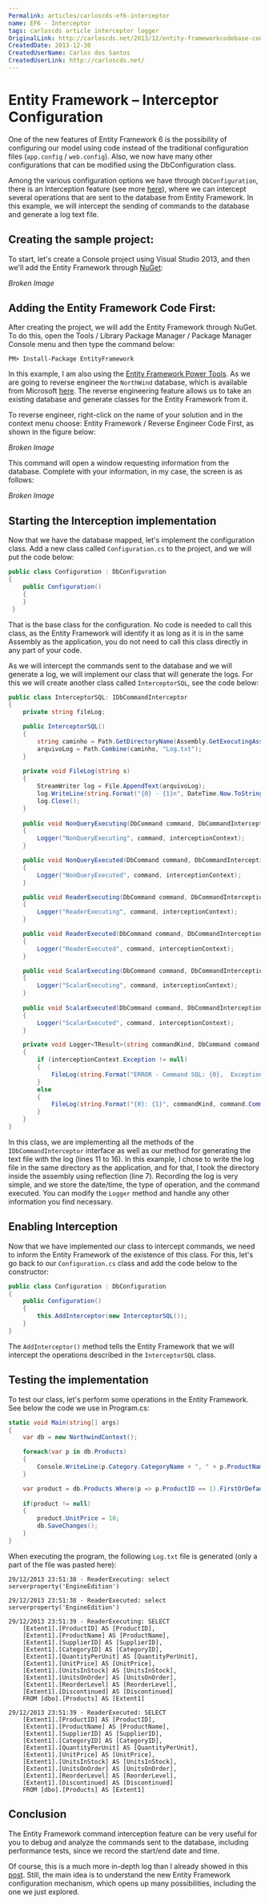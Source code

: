 ```yaml
---
Permalink: articles/carloscds-ef6-interceptor
name: EF6 - Interceptor
tags: carloscds article interceptor logger
OriginalLink: http://carloscds.net/2013/12/entity-frameworkcodebase-configuration-interception/
CreatedDate: 2013-12-30
CreatedUserName: Carlos dos Santos
CreatedUserLink: http://carloscds.net/
---
```


# Entity Framework – Interceptor Configuration

One of the new features of Entity Framework 6 is the possibility of configuring our model using code instead of the traditional configuration files (`app.config` / `web.config`). Also, we now have many other configurations that can be modified using the DbConfiguration class.

Among the various configuration options we have through `DbConfiguration`, there is an Interception feature (see more [here](https://docs.microsoft.com/en-us/ef/ef6/fundamentals/logging-and-interception)), where we can intercept several operations that are sent to the database from Entity Framework. In this example, we will intercept the sending of commands to the database and generate a log text file.

## Creating the sample project:

To start, let's create a Console project using Visual Studio 2013, and then we'll add the Entity Framework through [NuGet](https://www.nuget.org/):

_Broken Image_

## Adding the Entity Framework Code First:

After creating the project, we will add the Entity Framework through NuGet. To do this, open the Tools / Library Package Manager / Package Manager Console menu and then type the command below:

```package-manager
PM> Install-Package EntityFramework
```

In this example, I am also using the [Entity Framework Power Tools](https://marketplace.visualstudio.com/items?itemName=EntityFrameworkTeam.EntityFrameworkPowerToolsBeta4).  As we are going to reverse engineer the `NorthWind` database, which is available from Microsoft [here](https://github.com/Microsoft/sql-server-samples/tree/master/samples/databases/northwind-pubs). The reverse engineering feature allows us to take an existing database and generate classes for the Entity Framework from it.

To reverse engineer, right-click on the name of your solution and in the context menu choose: Entity Framework / Reverse Engineer Code First, as shown in the figure below:

_Broken Image_

This command will open a window requesting information from the database. Complete with your information, in my case, the screen is as follows:

_Broken Image_

## Starting the Interception implementation

Now that we have the database mapped, let's implement the configuration class. Add a new class called `Configuration.cs` to the project, and we will put the code below:

```csharp
public class Configuration : DbConfiguration
{
    public Configuration()
    {            
    }
 }
```

That is the base class for the configuration. No code is needed to call this class, as the Entity Framework will identify it as long as it is in the same Assembly as the application, you do not need to call this class directly in any part of your code.

As we will intercept the commands sent to the database and we will generate a log, we will implement our class that will generate the logs. For this we will create another class called `InterceptorSQL`, see the code below:

```csharp
public class InterceptorSQL: IDbCommandInterceptor
{
    private string fileLog;

    public InterceptorSQL()
    {
        string caminho = Path.GetDirectoryName(Assembly.GetExecutingAssembly().GetModules()[0].FullyQualifiedName);
        arquivoLog = Path.Combine(caminho, "Log.txt");
    }
    
    private void FileLog(string s)
    {
        StreamWriter log = File.AppendText(arquivoLog);
        log.WriteLine(string.Format("{0} - {1}n", DateTime.Now.ToString(), s));
        log.Close();
    }
    
    public void NonQueryExecuting(DbCommand command, DbCommandInterceptionContext<int> interceptionContext)
    {
        Logger("NonQueryExecuting", command, interceptionContext);
    }

    public void NonQueryExecuted(DbCommand command, DbCommandInterceptionContext<int> interceptionContext)
    {
        Logger("NonQueryExecuted", command, interceptionContext);
    }

    public void ReaderExecuting(DbCommand command, DbCommandInterceptionContext<DbDataReader> interceptionContext)
    {
        Logger("ReaderExecuting", command, interceptionContext);
    }

    public void ReaderExecuted(DbCommand command, DbCommandInterceptionContext<DbDataReader> interceptionContext)
    {
        Logger("ReaderExecuted", command, interceptionContext);
    }

    public void ScalarExecuting(DbCommand command, DbCommandInterceptionContext<object> interceptionContext)
    {
        Logger("ScalarExecuting", command, interceptionContext);
    }
 
    public void ScalarExecuted(DbCommand command, DbCommandInterceptionContext<object> interceptionContext)
    {
        Logger("ScalarExecuted", command, interceptionContext);
    }

    private void Logger<TResult>(string commandKind, DbCommand command, DbCommandInterceptionContext<TResult> interceptionContext)
    {
        if (interceptionContext.Exception != null)
        {
            FileLog(string.Format("ERROR - Command SQL: {0},  Exception: {1}", command.CommandText, interceptionContext.Exception));
        }
        else
        {
            FileLog(string.Format("{0}: {1}", commandKind, command.CommandText));
        }
    }
}
```

In this class, we are implementing all the methods of the `IDbCommandInterceptor` interface as well as our method for generating the text file with the log (lines 11 to 16). In this example, I chose to write the log file in the same directory as the application, and for that, I took the directory inside the assembly using reflection (line 7). Recording the log is very simple, and we store the date/time, the type of operation, and the command executed. You can modify the `Logger` method and handle any other information you find necessary.

## Enabling Interception

Now that we have implemented our class to intercept commands, we need to inform the Entity Framework of the existence of this class. For this, let's go back to our `Configuration.cs` class and add the code below to the constructor:

```csharp
public class Configuration : DbConfiguration
{
    public Configuration()
    {
        this.AddInterceptor(new InterceptorSQL());
    }
}
```

The `AddInterceptor()` method tells the Entity Framework that we will intercept the operations described in the `InterceptorSQL` class.

## Testing the implementation

To test our class, let's perform some operations in the Entity Framework. See below the code we use in Program.cs:

```csharp
static void Main(string[] args)
{
    var db = new NorthwindContext();

    foreach(var p in db.Products)
    {
        Console.WriteLine(p.Category.CategoryName + ", " + p.ProductName);
    }

    var product = db.Products.Where(p => p.ProductID == 1).FirstOrDefault();
    
    if(product != null)
    {
        product.UnitPrice = 10;
        db.SaveChanges();
    }
}
```

When executing the program, the following `Log.txt` file is generated (only a part of the file was pasted here):

```console
29/12/2013 23:51:38 - ReaderExecuting: select serverproperty('EngineEdition')
 
29/12/2013 23:51:38 - ReaderExecuted: select serverproperty('EngineEdition')

29/12/2013 23:51:39 - ReaderExecuting: SELECT 
    [Extent1].[ProductID] AS [ProductID], 
    [Extent1].[ProductName] AS [ProductName], 
    [Extent1].[SupplierID] AS [SupplierID], 
    [Extent1].[CategoryID] AS [CategoryID], 
    [Extent1].[QuantityPerUnit] AS [QuantityPerUnit], 
    [Extent1].[UnitPrice] AS [UnitPrice], 
    [Extent1].[UnitsInStock] AS [UnitsInStock], 
    [Extent1].[UnitsOnOrder] AS [UnitsOnOrder], 
    [Extent1].[ReorderLevel] AS [ReorderLevel], 
    [Extent1].[Discontinued] AS [Discontinued]
    FROM [dbo].[Products] AS [Extent1]

29/12/2013 23:51:39 - ReaderExecuted: SELECT 
    [Extent1].[ProductID] AS [ProductID], 
    [Extent1].[ProductName] AS [ProductName], 
    [Extent1].[SupplierID] AS [SupplierID], 
    [Extent1].[CategoryID] AS [CategoryID], 
    [Extent1].[QuantityPerUnit] AS [QuantityPerUnit], 
    [Extent1].[UnitPrice] AS [UnitPrice], 
    [Extent1].[UnitsInStock] AS [UnitsInStock], 
    [Extent1].[UnitsOnOrder] AS [UnitsOnOrder], 
    [Extent1].[ReorderLevel] AS [ReorderLevel], 
    [Extent1].[Discontinued] AS [Discontinued]
    FROM [dbo].[Products] AS [Extent1]
```

## Conclusion

The Entity Framework command interception feature can be very useful for you to debug and analyze the commands sent to the database, including performance tests, since we record the start/end date and time.

Of course, this is a much more in-depth log than I already showed in this [post](/articles/carloscds-ef6-logging-sql-commands). Still, the main idea is to understand the new Entity Framework configuration mechanism, which opens up many possibilities, including the one we just explored.